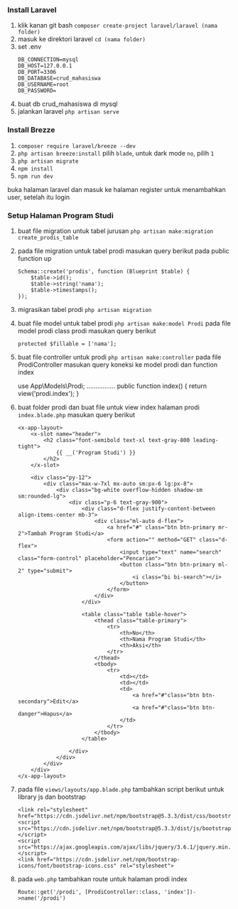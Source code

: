 
### Install Laravel
1. klik kanan git bash `composer create-project laravel/laravel (nama folder)`
2. masuk ke direktori laravel `cd (nama folder)`
3. set .env
    ```
    DB_CONNECTION=mysql
    DB_HOST=127.0.0.1
    DB_PORT=3306
    DB_DATABASE=crud_mahasiswa
    DB_USERNAME=root
    DB_PASSWORD=
    ```
4. buat db crud_mahasiswa di mysql
5. jalankan laravel `php artisan serve`
### Install Brezze
1. `composer require laravel/breeze --dev`
2. `php artisan breeze:install` pilih `blade`, untuk dark mode `no`, pilih `1`
3. `php artisan migrate`
4. `npm install`
5. `npm run dev`

buka halaman laravel dan masuk ke halaman register untuk menambahkan user, setelah itu login

### Setup Halaman Program Studi
1. buat file migration untuk tabel jurusan `php artisan make:migration create_prodis_table`
2. pada file migration untuk tabel prodi masukan query berikut pada public function up
    ```
    Schema::create('prodis', function (Blueprint $table) {
        $table->id();
        $table->string('nama');
        $table->timestamps();
    });
    ```
3. migrasikan tabel prodi `php artisan migration`
4. buat file model untuk tabel prodi `php artisan make:model Prodi`
pada file model prodi class prodi masukan query berikut 
    ```
    protected $fillable = ['nama'];
    ```
5. buat file controller untuk prodi `php artisan make:controller`
pada file ProdiController masukan query koneksi ke model prodi dan function index
    
    use App\Models\Prodi;
    ................
    public function index()
    {
        return view('prodi.index');
    }
6. buat folder prodi dan buat file untuk view index halaman prodi `index.blade.php` masukan query berikut
    ```
    <x-app-layout>
        <x-slot name="header">
            <h2 class="font-semibold text-xl text-gray-800 leading-tight">
                {{ __('Program Studi') }}
            </h2>
        </x-slot>

        <div class="py-12">
            <div class="max-w-7xl mx-auto sm:px-6 lg:px-8">
                <div class="bg-white overflow-hidden shadow-sm sm:rounded-lg">
                    <div class="p-6 text-gray-900">
                        <div class="d-flex justify-content-between align-items-center mb-3">
                            <div class="ml-auto d-flex">
                                <a href="#" class="btn btn-primary mr-2">Tambah Program Studi</a>
                                <form action="" method="GET" class="d-flex">
                                    <input type="text" name="search" class="form-control" placeholder="Pencarian">
                                    <button class="btn btn-primary ml-2" type="submit">
                                        <i class="bi bi-search"></i>
                                    </button>
                                </form>
                            </div>
                        </div>

                        <table class="table table-hover">
                            <thead class="table-primary">
                                <tr>
                                    <th>No</th>
                                    <th>Nama Program Studi</th>
                                    <th>Aksi</th>
                                </tr>
                            </thead>
                            <tbody>
                                <tr>
                                    <td></td>
                                    <td></td>
                                    <td>
                                        <a href="#"class="btn btn-secondary">Edit</a>
                                        <a href="#"class="btn btn-danger">Hapus</a>
                                    </td>
                                </tr>
                            </tbody>
                        </table>

                    </div>
                </div>
            </div>
        </div>
    </x-app-layout>
    ```
7. pada file `views/layouts/app.blade.php` tambahkan script berikut untuk library js dan bootstrap
    ```
    <link rel="stylesheet" href="https://cdn.jsdelivr.net/npm/bootstrap@5.3.3/dist/css/bootstrap.min.css">
    <script src="https://cdn.jsdelivr.net/npm/bootstrap@5.3.3/dist/js/bootstrap.min.js"></script>
    <script src="https://ajax.googleapis.com/ajax/libs/jquery/3.6.1/jquery.min.js"></script>
    <link href="https://cdn.jsdelivr.net/npm/bootstrap-icons/font/bootstrap-icons.css" rel="stylesheet">
    ```
8. pada `web.php` tambahkan route untuk halaman prodi index
    ```
    Route::get('/prodi', [ProdiController::class, 'index'])->name('/prodi')
    ```



